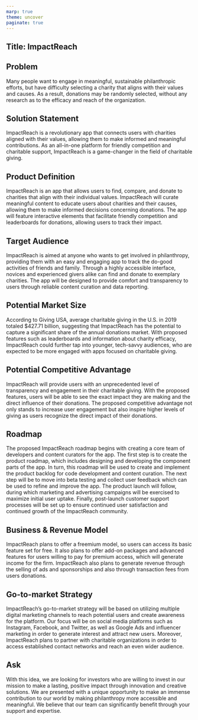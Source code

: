 ```yaml
---
marp: true
theme: uncover
paginate: true
---
```

## Title: ImpactReach 

## Problem
Many people want to engage in meaningful, sustainable philanthropic efforts, but have difficulty selecting a charity that aligns with their values and causes. As a result, donations may be randomly selected, without any research as to the efficacy and reach of the organization. 

## Solution Statement
ImpactReach is a revolutionary app that connects users with charities aligned with their values, allowing them to make informed and meaningful contributions. As an all-in-one platform for friendly competition and charitable support, ImpactReach is a game-changer in the field of charitable giving.

## Product Definition
ImpactReach is an app that allows users to find, compare, and donate to charities that align with their individual values. ImpactReach will curate meaningful content to educate users about charities and their causes, allowing them to make informed decisions concerning donations. The app will feature interactive elements that facilitate friendly competition and leaderboards for donations, allowing users to track their impact.

## Target Audience 
ImpactReach is aimed at anyone who wants to get involved in philanthropy, providing them with an easy and engaging app to track the do-good activities of friends and family. Through a highly accessible interface, novices and experienced givers alike can find and donate to exemplary charities. The app will be designed to provide comfort and transparency to users through reliable content curation and data reporting. 

## Potential Market Size
According to Giving USA, average charitable giving in the U.S. in 2019 totaled $427.71 billion, suggesting that ImpactReach has the potential to capture a significant share of the annual donations market. With proposed features such as leaderboards and information about charity efficacy, ImpactReach could further tap into younger, tech-savvy audiences, who are expected to be more engaged with apps focused on charitable giving. 

## Potential Competitive Advantage
ImpactReach will provide users with an unprecedented level of transparency and engagement in their charitable giving. With the proposed features, users will be able to see the exact impact they are making and the direct influence of their donations. The proposed competitive advantage not only stands to increase user engagement but also inspire higher levels of giving as users recognize the direct impact of their donations. 

## Roadmap
The proposed ImpactReach roadmap begins with creating a core team of developers and content curators for the app. The first step is to create the product roadmap, which includes designing and developing the component parts of the app. In turn, this roadmap will be used to create and implement the product backlog for code development and content curation. The next step will be to move into beta testing and collect user feedback which can be used to refine and improve the app. The product launch will follow, during which marketing and advertising campaigns will be exercised to maximize initial user uptake. Finally, post-launch customer support processes will be set up to ensure continued user satisfaction and continued growth of the ImpactReach community.

## Business & Revenue Model 
ImpactReach plans to offer a freemium model, so users can access its basic feature set for free. It also plans to offer add-on packages and advanced features for users willing to pay for premium access, which will generate income for the firm. ImpactReach also plans to generate revenue through the selling of ads and sponsorships and also through transaction fees from users donations.

## Go-to-market Strategy 
ImpactReach’s go-to-market strategy will be based on utilizing multiple digital marketing channels to reach potential users and create awareness for the platform. Our focus will be on social media platforms such as Instagram, Facebook, and Twitter, as well as Google Ads and influencer marketing in order to generate interest and attract new users. Moreover, ImpactReach plans to partner with charitable organizations in order to access established contact networks and reach an even wider audience. 

## Ask
With this idea, we are looking for investors who are willing to invest in our mission to make a lasting, positive impact through innovation and creative solutions. We are presented with a unique opportunity to make an immense contribution to our world by making philanthropy more accessible and meaningful. We believe that our team can significantly benefit through your support and expertise.
  